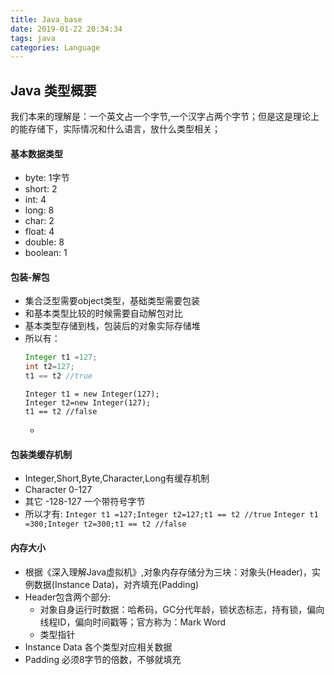 ```yaml
---
title: Java_base
date: 2019-01-22 20:34:34
tags: java
categories: Language
---
```

## Java 类型概要
我们本来的理解是：一个英文占一个字节,一个汉字占两个字节；但是这是理论上的能存储下，实际情况和什么语言，放什么类型相关；

#### 基本数据类型
- byte: 1字节
- short: 2
- int: 4
- long: 8
- char: 2
- float: 4
- double: 8
- boolean: 1
<!-- more -->

#### 包装-解包
- 集合泛型需要object类型，基础类型需要包装
- 和基本类型比较的时候需要自动解包对比
- 基本类型存储到栈，包装后的对象实际存储堆
- 所以有：
  ```java
  Integer t1 =127;
  int t2=127;
  t1 == t2 //true
  ```
  ```
  Integer t1 = new Integer(127);
  Integer t2=new Integer(127);
  t1 == t2 //false
  ```
  -

#### 包装类缓存机制
- Integer,Short,Byte,Character,Long有缓存机制
- Character 0-127
- 其它 -128-127 一个带符号字节
- 所以才有:
  ``` Integer t1 =127;Integer t2=127;t1 == t2 //true ```
  ``` Integer t1 =300;Integer t2=300;t1 == t2 //false ```

#### 内存大小
- 根据《深入理解Java虚拟机》,对象内存存储分为三块：对象头(Header)，实例数据(Instance Data)，对齐填充(Padding)
- Header包含两个部分:
  - 对象自身运行时数据：哈希码，GC分代年龄，锁状态标志，持有锁，偏向线程ID，偏向时间戳等；官方称为：Mark Word
  - 类型指针
- Instance Data 各个类型对应相关数据
- Padding 必须8字节的倍数，不够就填充
